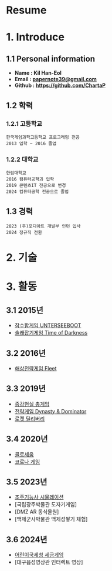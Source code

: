 Resume
===========================
# 1. Introduce
## 1.1 Personal information
 * **Name : Kil Han-Eol**
 * **Email : papernote39@gmail.com**
 * **Github : https://github.com/ChartaP**
## 1.2 학력
### 1.2.1 고등학교
  ```
  한국게임과학고등학교 프로그래밍 전공
  2013 입학 ~ 2016 졸업
  ```
### 1.2.2 대학교
  ```
  한림대학교
  2016 컴퓨터공학과 입학
  2019 콘텐츠IT 전공으로 변경
  2024 컴퓨터공학 전공으로 졸업
  ```
## 1.3 경력
  ```
  2023 (주)포디아트 개발부 인턴 입사
  2024 정규직 전환
  ```
# 2. 기술

# 3. 활동
## 3.1 2015년
 * [잠수함게임 UNTERSEEBOOT](https://github.com/ChartaP/UNTERSEEBOOT)
 * [술래잡기게임 Time of Darkness](https://github.com/ChartaP/SchoolRun)
## 3.2 2016년
 * [해상전략게임 Fleet](https://github.com/ChartaP/FleetRepo)
## 3.3 2019년
 * [증강현실 총게임](https://github.com/ChartaP/BurgerKingGit)
 * [전략게임 Dynasty & Dominator](https://github.com/ChartaP/BattleProject)
 * [로켓 딜리버리](https://github.com/ChartaP/RocketDeliveryProject)
## 3.4 2020년
 * [콜로세움](https://github.com/ChartaP/Colosseum)
 * [코로나 게임](https://github.com/ChartaP/Covid)
## 3.5 2023년
 * [조주기능사 시뮬레이션](https://github.com/ChartaP/metabar)
 * [국립광주박물관 도자기게임]
 * [DMZ AR 동식물원]
 * [백제군사박물관 백제성쌓기 체험]
## 3.6 2024년
 * [어린이국세청 세금게임](https://taxwebgame.link/)
 * [대구읍성영상관 인터렉트 영상]
